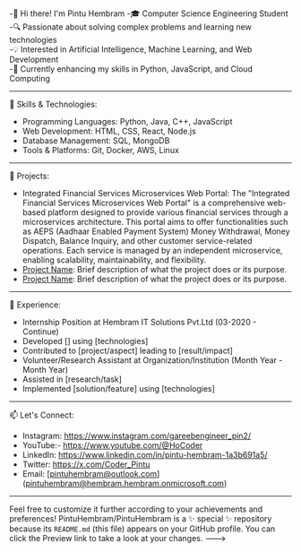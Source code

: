 -👋 Hi there! I'm Pintu Hembram
-🎓 Computer Science Engineering Student 
-🔍 Passionate about solving complex problems and learning new technologies  
-💡 Interested in Artificial Intelligence, Machine Learning, and Web Development  
-🌱 Currently enhancing my skills in Python, JavaScript, and Cloud Computing

---

🚀 Skills & Technologies:
- Programming Languages: Python, Java, C++, JavaScript
- Web Development: HTML, CSS, React, Node.js
- Database Management: SQL, MongoDB
- Tools & Platforms: Git, Docker, AWS, Linux

---

🌟 Projects:
- Integrated Financial Services Microservices Web Portal: The "Integrated Financial Services Microservices Web Portal" is a comprehensive web-based platform designed to provide various financial services through a microservices architecture. This portal aims to offer functionalities such as AEPS (Aadhaar Enabled Payment System) Money Withdrawal, Money Dispatch, Balance Inquiry, and other customer service-related operations. Each service is managed by an independent microservice, enabling scalability, maintainability, and flexibility.
- [Project Name](link-to-repo): Brief description of what the project does or its purpose.
- [Project Name](link-to-repo): Brief description of what the project does or its purpose.

---

💼 Experience:
- Internship Position at Hembram IT Solutions Pvt.Ltd (03-2020 - Continue)  
- Developed [] using [technologies]
- Contributed to [project/aspect] leading to [result/impact]
- Volunteer/Research Assistant at Organization/Institution (Month Year - Month Year)  
- Assisted in [research/task]
- Implemented [solution/feature] using [technologies]

---
📫 Let's Connect:
- Instagram: https://www.instagram.com/gareebengineer_pin2/
- YouTube:- https://www.youtube.com/@HoCoder
- LinkedIn: https://www.linkedin.com/in/pintu-hembram-1a3b691a5/
- Twitter: https://x.com/Coder_Pintu
- Email: [pintuhembram@outlook.com] (pintuhembram@hembram.hembram.onmicrosoft.com)

---

Feel free to customize it further according to your achievements and preferences!
PintuHembram/PintuHembram is a ✨ special ✨ repository because its `README.md` (this file) appears on your GitHub profile.
You can click the Preview link to take a look at your changes.
--->
